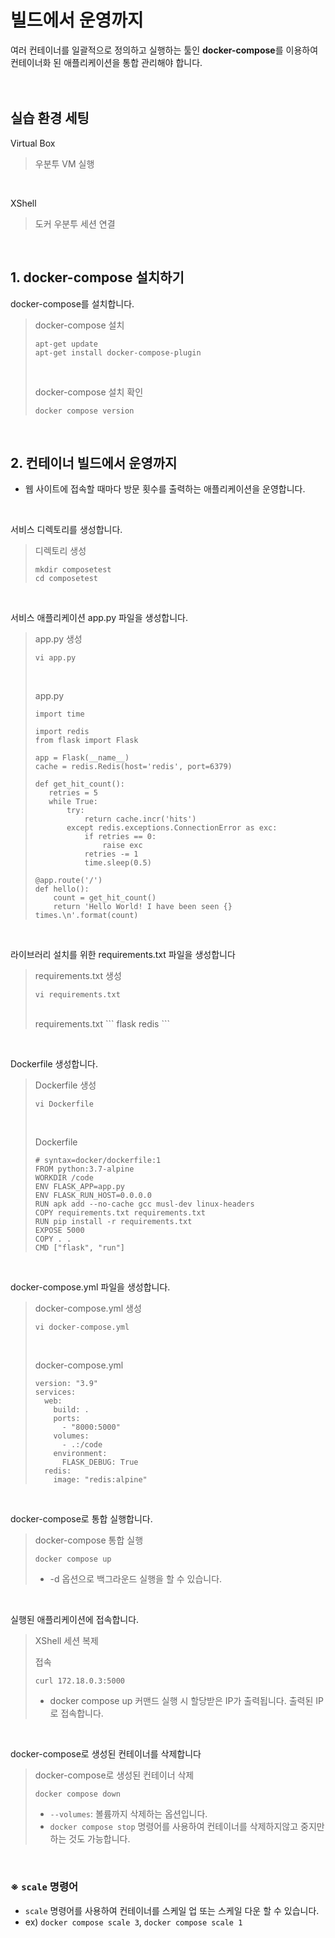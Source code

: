 # 빌드에서 운영까지

여러 컨테이너를 일괄적으로 정의하고 실행하는 툴인 **docker-compose**를 이용하여 컨테이너화 된 애플리케이션을 통합 관리해야 합니다.
<br />
<br />
<br />

## 실습 환경 세팅

 Virtual Box
> 우분투 VM 실행
<br />
 
 XShell   
> 도커 우분투 세션 연결
<br />


## 1. docker-compose 설치하기
docker-compose를 설치합니다.
> docker-compose 설치
> ```
> apt-get update
> apt-get install docker-compose-plugin
> ```
> <br />
>
> docker-compose 설치 확인
> ```
> docker compose version
> ```
<br />


## 2. 컨테이너 빌드에서 운영까지
- 웹 사이트에 접속할 때마다 방문 횟수를 출력하는 애플리케이션을 운영합니다.
<br />

서비스 디렉토리를 생성합니다.
> 디렉토리 생성
> ```
> mkdir composetest
> cd composetest
> ```
<br />

서비스 애플리케이션 app.py 파일을 생성합니다.
> app.py 생성
> ```
> vi app.py
> ```
> <br />
> 
> app.py
> ```
> import time
>
> import redis
> from flask import Flask
> 
> app = Flask(__name__)
> cache = redis.Redis(host='redis', port=6379)
> 
> def get_hit_count():
>    retries = 5
>    while True:
>        try:
>            return cache.incr('hits')
>        except redis.exceptions.ConnectionError as exc:
>            if retries == 0:
>                raise exc
>            retries -= 1
>            time.sleep(0.5)
>
> @app.route('/')
> def hello():
>     count = get_hit_count()
>     return 'Hello World! I have been seen {} times.\n'.format(count)
> ```
<br />

라이브러리 설치를 위한 requirements.txt 파일을 생성합니다
> requirements.txt 생성
> ```
> vi requirements.txt
> ```
> <br />
> requirements.txt
> ```
> flask
> redis
> ```
<br />

Dockerfile 생성합니다.
> Dockerfile 생성
> ```
> vi Dockerfile
> ```
> <br />
>
> Dockerfile
> ```
> # syntax=docker/dockerfile:1
> FROM python:3.7-alpine
> WORKDIR /code
> ENV FLASK_APP=app.py
> ENV FLASK_RUN_HOST=0.0.0.0
> RUN apk add --no-cache gcc musl-dev linux-headers
> COPY requirements.txt requirements.txt
> RUN pip install -r requirements.txt
> EXPOSE 5000
> COPY . .
> CMD ["flask", "run"]
> ```
<br />

docker-compose.yml 파일을 생성합니다.
> docker-compose.yml 생성
> ```
> vi docker-compose.yml
> ```
> <br />
>
> docker-compose.yml
> ```
> version: "3.9"
> services:
>   web:
>     build: .
>     ports:
>       - "8000:5000"
>     volumes:
>       - .:/code
>     environment:
>       FLASK_DEBUG: True
>   redis:
>     image: "redis:alpine"
> ```
<br />

docker-compose로 통합 실행합니다.
> docker-compose 통합 실행
> ```
> docker compose up
> ```
> - -d 옵션으로 백그라운드 실행을 할 수 있습니다.
<br />

실행된 애플리케이션에 접속합니다.
> XShell 세션 복제
> <br />
>
> 접속
> ```
> curl 172.18.0.3:5000
> ```
> - docker compose up 커맨드 실행 시 할당받은 IP가 출력됩니다. 출력된 IP로 접속합니다.
<br />

docker-compose로 생성된 컨테이너를 삭제합니다
> docker-compose로 생성된 컨테이너 삭제
> ```
> docker compose down
> ```
> - ```--volumes```: 볼륨까지 삭제하는 옵션입니다.
> - ```docker compose stop``` 명령어를 사용하여 컨테이너를 삭제하지않고 중지만 하는 것도 가능합니다.
<br/>

### ※ ```scale``` 명령어
- ```scale``` 명령어를 사용하여 컨테이너를 스케일 업 또는 스케일 다운 할 수 있습니다.
- ex) ```docker compose scale 3```, ```docker compose scale 1```

<br />
